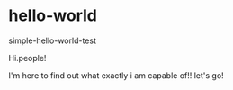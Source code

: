 
# hello-world
simple-hello-world-test

Hi.people!

I'm here to find out what exactly i am capable of!!
let's go!
